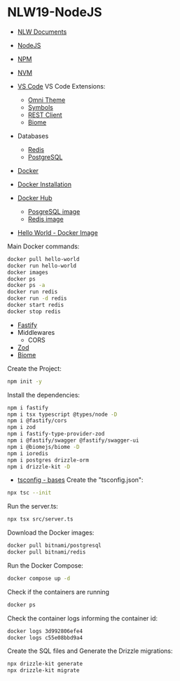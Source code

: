 # NLW19-NodeJS

- [NLW Documents](https://efficient-sloth-d85.notion.site/NLW-Connect-337b47bcef1640fc9a536f66dd45d8f1)
- [NodeJS](https://nodejs.org/en)
- [NPM](https://docs.npmjs.com/)
- [NVM](https://github.com/nvm-sh/nvm)
- [VS Code](https://code.visualstudio.com/download)
  VS Code Extensions:
  - [Omni Theme](https://marketplace.visualstudio.com/items?itemName=rocketseat.theme-omni)
  - [Symbols](https://marketplace.visualstudio.com/items?itemName=miguelsolorio.symbols)
  - [REST Client](https://marketplace.visualstudio.com/items?itemName=humao.rest-client)
  - [Biome](https://marketplace.visualstudio.com/items?itemName=biomejs.biome)

- Databases
  - [Redis](https://redis.io/)
  - [PostgreSQL](https://www.postgresql.org/)

- [Docker](https://docs.docker.com/)
- [Docker Installation](https://efficient-sloth-d85.notion.site/NLW-Connect-337b47bcef1640fc9a536f66dd45d8f1)
- [Docker Hub](https://hub.docker.com/)
  - [PosgreSQL image](https://hub.docker.com/r/bitnami/postgresql)
  - [Redis image](https://hub.docker.com/r/bitnami/redis)
- [Hello World - Docker Image](https://hub.docker.com/_/hello-world)

Main Docker commands:
```sh
docker pull hello-world
docker run hello-world
docker images
docker ps
docker ps -a
docker run redis
docker run -d redis
docker start redis
docker stop redis
```

- [Fastify](https://fastify.dev/)
- Middlewares
  - CORS
- [Zod](https://zod.dev/)
- [Biome](https://biomejs.dev/)

Create the Project:
```sh
npm init -y
```

Install the dependencies:
```sh
npm i fastify
npm i tsx typescript @types/node -D
npm i @fastify/cors
npm i zod
npm i fastify-type-provider-zod
npm i @fastify/swagger @fastify/swagger-ui
npm i @biomejs/biome -D
npm i ioredis
npm i postgres drizzle-orm
npm i drizzle-kit -D
```

- [tsconfig - bases](https://github.com/tsconfig/bases)
Create the "tsconfig.json":
```sh
npx tsc --init
```

Run the server.ts:
```sh
npx tsx src/server.ts
```

Download the Docker images:
```sh
docker pull bitnami/postgresql
docker pull bitnami/redis
```


Run the Docker Compose:
```sh
docker compose up -d
```

Check if the containers are running
```sh
docker ps
```

Check the container logs informing the container id:
```sh
docker logs 3d992806efe4
docker logs c55e08bbd9a4
```

Create the SQL files and Generate the Drizzle migrations:
```sh
npx drizzle-kit generate
npx drizzle-kit migrate
```